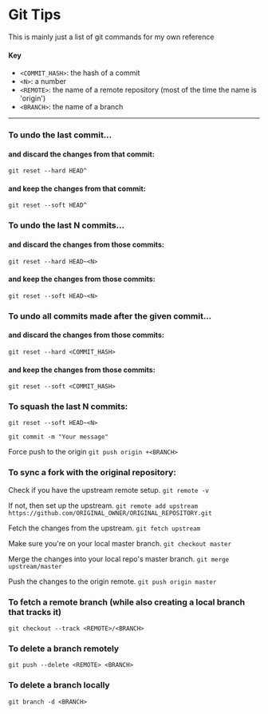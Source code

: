 # Git Tips
This is mainly just a list of git commands for my own reference

#### Key
- ```<COMMIT_HASH>```: the hash of a commit
- ```<N>```: a number
- ```<REMOTE>```: the name of a remote repository (most of the time the name is 'origin')
- ```<BRANCH>```: the name of a branch

---

### To undo the last commit...
#### and discard the changes from that commit:
```git reset --hard HEAD^```

#### and keep the changes from that commit:
```git reset --soft HEAD^```

### To undo the last N commits...
#### and discard the changes from those commits:
```git reset --hard HEAD~<N>```

#### and keep the changes from those commits:
```git reset --soft HEAD~<N>```

### To undo all commits made after the given commit...
#### and discard the changes from those commits:
```git reset --hard <COMMIT_HASH>```

#### and keep the changes from those commits:
```git reset --soft <COMMIT_HASH>```

### To squash the last N commits:
```git reset --soft HEAD~<N>```

```git commit -m "Your message"```

Force push to the origin
```git push origin +<BRANCH>```

### To sync a fork with the original repository:
Check if you have the upstream remote setup.
```git remote -v```

If not, then set up the upstream.
```git remote add upstream https://github.com/ORIGINAL_OWNER/ORIGINAL_REPOSITORY.git```

Fetch the changes from the upstream.
```git fetch upstream```

Make sure you're on your local master branch.
```git checkout master```

Merge the changes into your local repo's master branch.
```git merge upstream/master```

Push the changes to the origin remote.
```git push origin master```

### To fetch a remote branch (while also creating a local branch that tracks it)
```git checkout --track <REMOTE>/<BRANCH>```

### To delete a branch remotely
```git push --delete <REMOTE> <BRANCH>```

### To delete a branch locally
```git branch -d <BRANCH>```
